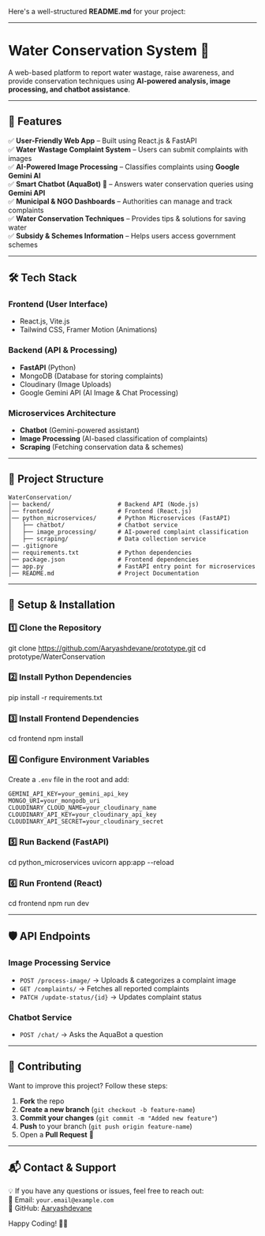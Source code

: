 Here's a well-structured **README.md** for your project:  

---

# **Water Conservation System 🌊**  
A web-based platform to report water wastage, raise awareness, and provide conservation techniques using **AI-powered analysis, image processing, and chatbot assistance**.

---

## **🌟 Features**
✅ **User-Friendly Web App** – Built using React.js & FastAPI  
✅ **Water Wastage Complaint System** – Users can submit complaints with images  
✅ **AI-Powered Image Processing** – Classifies complaints using **Google Gemini AI**  
✅ **Smart Chatbot (AquaBot) 🤖** – Answers water conservation queries using **Gemini API**  
✅ **Municipal & NGO Dashboards** – Authorities can manage and track complaints  
✅ **Water Conservation Techniques** – Provides tips & solutions for saving water  
✅ **Subsidy & Schemes Information** – Helps users access government schemes  

---

## **🛠 Tech Stack**
### **Frontend (User Interface)**
- React.js, Vite.js  
- Tailwind CSS, Framer Motion (Animations)  

### **Backend (API & Processing)**
- **FastAPI** (Python)  
- MongoDB (Database for storing complaints)  
- Cloudinary (Image Uploads)  
- Google Gemini API (AI Image & Chat Processing)  

### **Microservices Architecture**
- **Chatbot** (Gemini-powered assistant)  
- **Image Processing** (AI-based classification of complaints)  
- **Scraping** (Fetching conservation data & schemes)  

---

## **📂 Project Structure**
```
WaterConservation/
│── backend/                   # Backend API (Node.js)
│── frontend/                  # Frontend (React.js)
│── python_microservices/      # Python Microservices (FastAPI)
│   ├── chatbot/               # Chatbot service
│   ├── image_processing/      # AI-powered complaint classification
│   ├── scraping/              # Data collection service
│── .gitignore
│── requirements.txt           # Python dependencies
│── package.json               # Frontend dependencies
│── app.py                     # FastAPI entry point for microservices
│── README.md                  # Project Documentation
```

---

## **🚀 Setup & Installation**
### **1️⃣ Clone the Repository**

git clone https://github.com/Aaryashdevane/prototype.git
cd prototype/WaterConservation


### **2️⃣ Install Python Dependencies**

pip install -r requirements.txt


### **3️⃣ Install Frontend Dependencies**

cd frontend
npm install


### **4️⃣ Configure Environment Variables**
Create a `.env` file in the root and add:  
```
GEMINI_API_KEY=your_gemini_api_key
MONGO_URI=your_mongodb_uri
CLOUDINARY_CLOUD_NAME=your_cloudinary_name
CLOUDINARY_API_KEY=your_cloudinary_api_key
CLOUDINARY_API_SECRET=your_cloudinary_secret
```

### **5️⃣ Run Backend (FastAPI)**
cd python_microservices
uvicorn app:app --reload

### **6️⃣ Run Frontend (React)**
cd frontend
npm run dev


---

## **🛡 API Endpoints**
### **Image Processing Service**
- `POST /process-image/` → Uploads & categorizes a complaint image
- `GET /complaints/` → Fetches all reported complaints
- `PATCH /update-status/{id}` → Updates complaint status  

### **Chatbot Service**
- `POST /chat/` → Asks the AquaBot a question  

---

## **📜 Contributing**
Want to improve this project? Follow these steps:  
1. **Fork** the repo  
2. **Create a new branch** (`git checkout -b feature-name`)  
3. **Commit your changes** (`git commit -m "Added new feature"`)  
4. **Push** to your branch (`git push origin feature-name`)  
5. Open a **Pull Request** 🚀  

---

## **📬 Contact & Support**
💡 If you have any questions or issues, feel free to reach out:  
📧 Email: `your.email@example.com`  
🐙 GitHub: [Aaryashdevane](https://github.com/Aaryashdevane)  

Happy Coding! 🚀💙

